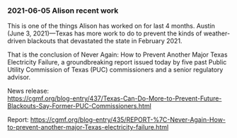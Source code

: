 ### 2021-06-05 Alison recent work


This is one of the things Alison has worked on for last 4 months.
Austin (June 3, 2021)—Texas has more work to do to prevent the kinds of weather-driven blackouts that devastated the state in February 2021.

That is the conclusion of Never Again: How to Prevent Another Major Texas Electricity Failure, a groundbreaking report issued today by five past Public Utility Commission of Texas (PUC) commissioners and a senior regulatory advisor.

News release:  
https://cgmf.org/blog-entry/437/Texas-Can-Do-More-to-Prevent-Future-Blackouts-Say-Former-PUC-Commissioners.html


Report: 
https://cgmf.org/blog-entry/435/REPORT-%7C-Never-Again-How-to-prevent-another-major-Texas-electricity-failure.html
